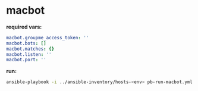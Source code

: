 # macbot

**required vars:**

```yml
macbot.groupme_access_token: ''
macbot.bots: []
macbot.matches: {}
macbot.listen: ''
macbot.port: ''
```

**run:**

```sh
ansible-playbook -i ../ansible-inventory/hosts-<env> pb-run-macbot.yml
```
